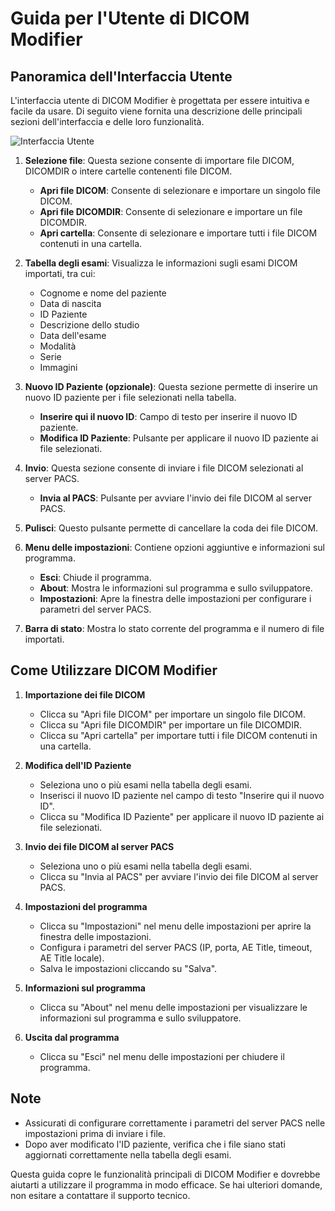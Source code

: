 ﻿# Guida per l'Utente di DICOM Modifier

## Panoramica dell'Interfaccia Utente

L'interfaccia utente di DICOM Modifier è progettata per essere intuitiva e facile da usare. Di seguito viene fornita una descrizione delle principali sezioni dell'interfaccia e delle loro funzionalità.

![Interfaccia Utente](./immagine.png)

1. **Selezione file**: Questa sezione consente di importare file DICOM, DICOMDIR o intere cartelle contenenti file DICOM.
   - **Apri file DICOM**: Consente di selezionare e importare un singolo file DICOM.
   - **Apri file DICOMDIR**: Consente di selezionare e importare un file DICOMDIR.
   - **Apri cartella**: Consente di selezionare e importare tutti i file DICOM contenuti in una cartella.

2. **Tabella degli esami**: Visualizza le informazioni sugli esami DICOM importati, tra cui:
   - Cognome e nome del paziente
   - Data di nascita
   - ID Paziente
   - Descrizione dello studio
   - Data dell'esame
   - Modalità
   - Serie
   - Immagini

3. **Nuovo ID Paziente (opzionale)**: Questa sezione permette di inserire un nuovo ID paziente per i file selezionati nella tabella.
   - **Inserire qui il nuovo ID**: Campo di testo per inserire il nuovo ID paziente.
   - **Modifica ID Paziente**: Pulsante per applicare il nuovo ID paziente ai file selezionati.

4. **Invio**: Questa sezione consente di inviare i file DICOM selezionati al server PACS.
   - **Invia al PACS**: Pulsante per avviare l'invio dei file DICOM al server PACS.

5. **Pulisci**: Questo pulsante permette di cancellare la coda dei file DICOM.

6. **Menu delle impostazioni**: Contiene opzioni aggiuntive e informazioni sul programma.
   - **Esci**: Chiude il programma.
   - **About**: Mostra le informazioni sul programma e sullo sviluppatore.
   - **Impostazioni**: Apre la finestra delle impostazioni per configurare i parametri del server PACS.

7. **Barra di stato**: Mostra lo stato corrente del programma e il numero di file importati.

## Come Utilizzare DICOM Modifier

1. **Importazione dei file DICOM**
   - Clicca su "Apri file DICOM" per importare un singolo file DICOM.
   - Clicca su "Apri file DICOMDIR" per importare un file DICOMDIR.
   - Clicca su "Apri cartella" per importare tutti i file DICOM contenuti in una cartella.

2. **Modifica dell'ID Paziente**
   - Seleziona uno o più esami nella tabella degli esami.
   - Inserisci il nuovo ID paziente nel campo di testo "Inserire qui il nuovo ID".
   - Clicca su "Modifica ID Paziente" per applicare il nuovo ID paziente ai file selezionati.

3. **Invio dei file DICOM al server PACS**
   - Seleziona uno o più esami nella tabella degli esami.
   - Clicca su "Invia al PACS" per avviare l'invio dei file DICOM al server PACS.

4. **Impostazioni del programma**
   - Clicca su "Impostazioni" nel menu delle impostazioni per aprire la finestra delle impostazioni.
   - Configura i parametri del server PACS (IP, porta, AE Title, timeout, AE Title locale).
   - Salva le impostazioni cliccando su "Salva".

5. **Informazioni sul programma**
   - Clicca su "About" nel menu delle impostazioni per visualizzare le informazioni sul programma e sullo sviluppatore.

6. **Uscita dal programma**
   - Clicca su "Esci" nel menu delle impostazioni per chiudere il programma.

## Note
- Assicurati di configurare correttamente i parametri del server PACS nelle impostazioni prima di inviare i file.
- Dopo aver modificato l'ID paziente, verifica che i file siano stati aggiornati correttamente nella tabella degli esami.

Questa guida copre le funzionalità principali di DICOM Modifier e dovrebbe aiutarti a utilizzare il programma in modo efficace. Se hai ulteriori domande, non esitare a contattare il supporto tecnico.
